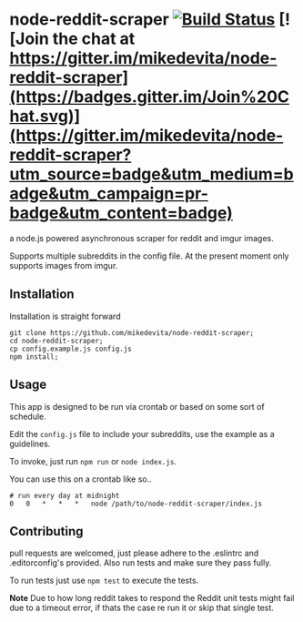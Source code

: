 # node-reddit-scraper [![Build Status](https://travis-ci.org/mikedevita/node-reddit-scraper.svg)](https://travis-ci.org/mikedevita/node-reddit-scraper) [![Join the chat at https://gitter.im/mikedevita/node-reddit-scraper](https://badges.gitter.im/Join%20Chat.svg)](https://gitter.im/mikedevita/node-reddit-scraper?utm_source=badge&utm_medium=badge&utm_campaign=pr-badge&utm_content=badge)


a node.js powered asynchronous scraper for reddit and imgur images.

Supports multiple subreddits in the config file. At the present moment only supports images from imgur.

## Installation
Installation is straight forward

```
git clone https://github.com/mikedevita/node-reddit-scraper;
cd node-reddit-scraper;
cp config.example.js config.js
npm install;
```

## Usage
This app is designed to be run via crontab or based on some sort of schedule.

Edit the `config.js` file to include your subreddits, use the example as a guidelines.

To invoke, just run `npm run` or `node index.js`.

You can use this on a crontab like so..

```
# run every day at midnight
0	0	*	*	*	node /path/to/node-reddit-scraper/index.js
```

## Contributing
pull requests are welcomed, just please adhere to the .eslintrc and .editorconfig's provided. Also run tests and make sure they pass fully.

To run tests just use `npm test` to execute the tests.

**Note** Due to how long reddit takes to respond the Reddit unit tests might fail due to a timeout error, if thats the case re run it or skip that single test.

